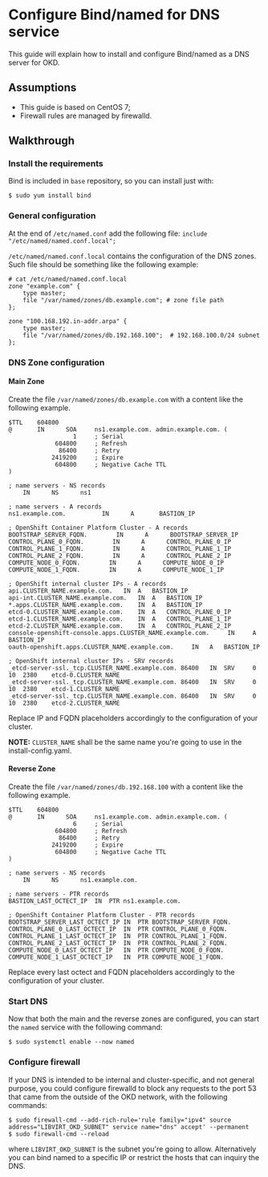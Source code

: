 # Configure Bind/named for DNS service
This guide will explain how to install and configure Bind/named as a DNS server for OKD.

## Assumptions

 - This guide is based on CentOS 7;
 - Firewall rules are managed by firewalld.

## Walkthrough
### Install the requirements
Bind is included in `base` repository, so you can install just with:
```
$ sudo yum install bind
```
### General configuration
At the end of `/etc/named.conf` add the following file:
`include "/etc/named/named.conf.local";`

`/etc/named/named.conf.local` contains the configuration of the DNS zones.
Such file should be something like the following example:
```
# cat /etc/named/named.conf.local
zone "example.com" {
    type master;
    file "/var/named/zones/db.example.com"; # zone file path
};

zone "100.168.192.in-addr.arpa" {
    type master;
    file "/var/named/zones/db.192.168.100";  # 192.168.100.0/24 subnet
};
```
### DNS Zone configuration
#### Main Zone
Create the file `/var/named/zones/db.example.com` with a content like the following example.
```
$TTL    604800
@       IN      SOA     ns1.example.com. admin.example.com. (
                  1     ; Serial
             604800     ; Refresh
              86400     ; Retry
            2419200     ; Expire
             604800     ; Negative Cache TTL
)

; name servers - NS records
    IN      NS      ns1

; name servers - A records
ns1.example.com.          IN      A       BASTION_IP

; OpenShift Container Platform Cluster - A records
BOOTSTRAP_SERVER_FQDN.        IN      A      BOOTSTRAP_SERVER_IP
CONTROL_PLANE_0_FQDN.        IN      A      CONTROL_PLANE_0_IP
CONTROL_PLANE_1_FQDN.        IN      A      CONTROL_PLANE_1_IP
CONTROL_PLANE_2_FQDN.        IN      A      CONTROL_PLANE_2_IP
COMPUTE_NODE_0_FQDN.        IN      A      COMPUTE_NODE_0_IP
COMPUTE_NODE_1_FQDN.        IN      A      COMPUTE_NODE_1_IP

; OpenShift internal cluster IPs - A records
api.CLUSTER_NAME.example.com.	IN	A	BASTION_IP
api-int.CLUSTER_NAME.example.com.	IN	A	BASTION_IP
*.apps.CLUSTER_NAME.example.com.	IN	A	BASTION_IP
etcd-0.CLUSTER_NAME.example.com.	IN	A 	CONTROL_PLANE_0_IP
etcd-1.CLUSTER_NAME.example.com.	IN	A 	CONTROL_PLANE_1_IP
etcd-2.CLUSTER_NAME.example.com.	IN	A	CONTROL_PLANE_2_IP
console-openshift-console.apps.CLUSTER_NAME.example.com.     IN 	A 	BASTION_IP
oauth-openshift.apps.CLUSTER_NAME.example.com.     IN 	A 	BASTION_IP

; OpenShift internal cluster IPs - SRV records
_etcd-server-ssl._tcp.CLUSTER_NAME.example.com.	86400 	IN	SRV 	0	10	2380	etcd-0.CLUSTER_NAME
_etcd-server-ssl._tcp.CLUSTER_NAME.example.com.	86400 	IN	SRV 	0	10	2380	etcd-1.CLUSTER_NAME
_etcd-server-ssl._tcp.CLUSTER_NAME.example.com.	86400 	IN	SRV 	0	10	2380	etcd-2.CLUSTER_NAME
```
Replace IP and FQDN placeholders accordingly to the configuration of your cluster.

**NOTE:** `CLUSTER_NAME` shall be the same name you're going to use in the install-config.yaml.

#### Reverse Zone
Create the file `/var/named/zones/db.192.168.100` with a content like the following example.
```
$TTL    604800
@       IN      SOA     ns1.example.com. admin.example.com. (
                  6     ; Serial
             604800     ; Refresh
              86400     ; Retry
            2419200     ; Expire
             604800     ; Negative Cache TTL
)

; name servers - NS records
    IN      NS      ns1.example.com.

; name servers - PTR records
BASTION_LAST_OCTECT_IP	IN	PTR	ns1.example.com.

; OpenShift Container Platform Cluster - PTR records
BOOTSTRAP_SERVER_LAST_OCTECT_IP	IN	PTR	BOOTSTRAP_SERVER_FQDN.
CONTROL_PLANE_0_LAST_OCTECT_IP	IN	PTR	CONTROL_PLANE_0_FQDN.
CONTROL_PLANE_1_LAST_OCTECT_IP	IN	PTR	CONTROL_PLANE_1_FQDN.
CONTROL_PLANE_2_LAST_OCTECT_IP	IN	PTR	CONTROL_PLANE_2_FQDN.
COMPUTE_NODE_0_LAST_OCTECT_IP	IN	PTR	COMPUTE_NODE_0_FQDN.
COMPUTE_NODE_1_LAST_OCTECT_IP	IN	PTR	COMPUTE_NODE_1_FQDN.
```
Replace every last octect and FQDN placeholders accordingly to the configuration of your cluster.

### Start DNS
Now that both the main and the reverse zones are configured, you can start the `named` service with the following command:
```
$ sudo systemctl enable --now named
```
### Configure firewall
If your DNS is intended to be internal and cluster-specific, and not general purpose, you could configure firewalld to block any requests to the port 53 that came from the outside of the OKD network, with the following commands:
```
$ sudo firewall-cmd --add-rich-rule='rule family="ipv4" source address="LIBVIRT_OKD_SUBNET" service name="dns" accept' --permanent
$ sudo firewall-cmd --reload
```
where `LIBVIRT_OKD_SUBNET` is the subnet you're going to allow.
Alternatively you can bind named to a specific IP or restrict the hosts that can inquiry the DNS.

